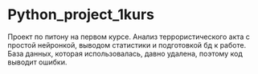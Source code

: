 # Python_project_1kurs
Проект по питону на первом курсе. Анализ террористического акта с простой нейронкой, выводом статистики и подготовкой бд к работе. База данных, которая использовалась, давно удалена, поэтому код выводит ошибки.
